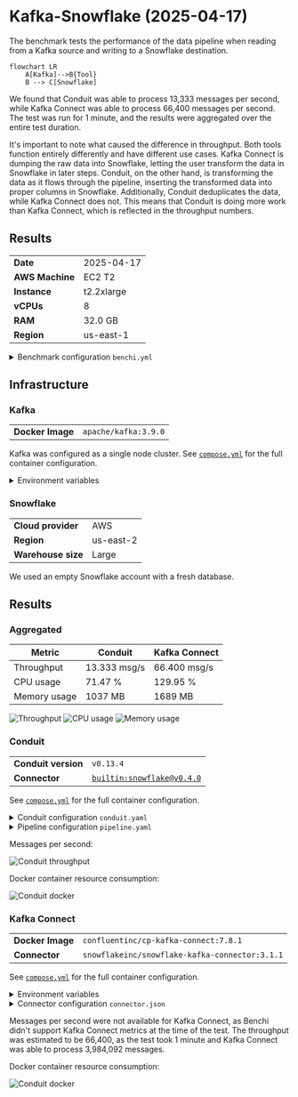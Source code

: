 # Kafka-Snowflake (2025-04-17)

The benchmark tests the performance of the data pipeline when reading from a Kafka
source and writing to a Snowflake destination.

```mermaid
flowchart LR
    A[Kafka]-->B{Tool}
    B --> C[Snowflake]
```

We found that Conduit was able to process 13,333 messages per second, while Kafka
Connect was able to process 66,400 messages per second. The test was run for 1
minute, and the results were aggregated over the entire test duration.

It's important to note what caused the difference in throughput. Both tools
function entirely differently and have different use cases. Kafka Connect is
dumping the raw data into Snowflake, letting the user transform the data in
Snowflake in later steps. Conduit, on the other hand, is transforming the data
as it flows through the pipeline, inserting the transformed data into proper
columns in Snowflake. Additionally, Conduit deduplicates the data, while Kafka
Connect does not. This means that Conduit is doing more work than Kafka Connect,
which is reflected in the throughput numbers.

## Results

|                 |            |
|-----------------|------------|
| **Date**        | 2025-04-17 |
| **AWS Machine** | EC2 T2     |
| **Instance**    | t2.2xlarge |
| **vCPUs**       | 8          |
| **RAM**         | 32.0 GB    |
| **Region**      | us-east-1  |


<details>
<summary>Benchmark configuration <code>benchi.yml</code></summary>

```yaml
infrastructure:
  kafka:
    compose: ../../shared/kafka/compose.yml

tools:
  kafka-connect:
    compose:
      - ../../shared/kafka-connect/compose.yml
      - ./kafka-connect/compose.override.yml
  conduit:
    compose:
      - ../../shared/conduit/compose.yml
      - ./conduit/compose.override.yml

metrics:
  conduit_metrics:
    collector: conduit
    tools: conduit
    settings:
      url: http://localhost:8080/metrics
      pipelines: kafka-to-snowflake
  kafka_metrics:
    collector: kafka
    settings:
      url: http://localhost:7071/metrics
      topics: snowflake.test.users
  docker_metrics:
    collector: docker
    settings:
      containers:
        - benchi-conduit
        - benchi-kafka-connect

tests:
  - name: kafka-snowflake
    duration: 1m

    steps:
      pre-infrastructure:
      post-infrastructure:
        - name: "Kafka: Create topic"
          container: benchi-kafka
          run: /opt/kafka/bin/kafka-topics.sh --create --topic "snowflake.test.users" --partitions 1 --replication-factor 1 --bootstrap-server benchi-kafka:9092

      pre-tool:
      post-tool:
      pre-test:
        - name: "Conduit: Start pipeline"
          tools: conduit
          container: benchi-conduit
          run: |
            /benchi/scripts/install_tools.sh
            /benchi/scripts/start_pipeline.sh kafka-to-snowflake

        - name: "Kafka Connect: Start pipeline"
          tools: kafka-connect
          container: benchi-kafka-connect
          run: |
            /benchi/scripts/create_pipeline.sh /benchi/data/connector.json
            /benchi/scripts/await_connector_status.sh /benchi/data/connector.json RUNNING

      during:
        - name: "Kafka: Insert test data"
          container: benchi-kafka
          run: /benchi/scripts/insert_test_users.sh "snowflake.test.users" 1000000

      post-test:
      pre-cleanup:
      post-cleanup:
```

</details>

## Infrastructure

### Kafka

|                  |                      |
|------------------|----------------------|
| **Docker Image** | `apache/kafka:3.9.0` |

Kafka was configured as a single node cluster. See
[`compose.yml`](../../../shared/kafka/compose.yml) for the full container configuration.

<details>
<summary>Environment variables</summary>

```
KAFKA_PROCESS_ROLES="broker,controller"
KAFKA_NODE_ID="1"
KAFKA_CONTROLLER_QUORUM_VOTERS="1@benchi-kafka:9093"
KAFKA_LISTENERS="PLAINTEXT://:9092,CONTROLLER://:9093"
KAFKA_INTER_BROKER_LISTENER_NAME="PLAINTEXT"
KAFKA_ADVERTISED_LISTENERS="PLAINTEXT://benchi-kafka:9092,CONTROLLER://benchi-kafka:9093"
KAFKA_CONTROLLER_LISTENER_NAMES="CONTROLLER"
KAFKA_LISTENER_SECURITY_PROTOCOL_MAP="CONTROLLER:PLAINTEXT,PLAINTEXT:PLAINTEXT,SSL:SSL,SASL_PLAINTEXT:SASL_PLAINTEXT,SASL_SSL:SASL_SSL"
KAFKA_OFFSETS_TOPIC_REPLICATION_FACTOR="1"
```

</details>


### Snowflake

|                    |           |
|--------------------|-----------|
| **Cloud provider** | AWS       |
| **Region**         | us-east-2 |
| **Warehouse size** | Large     |

We used an empty Snowflake account with a fresh database.

## Results

### Aggregated

| Metric       | Conduit      | Kafka Connect |
|--------------|--------------|---------------|
| Throughput   | 13.333 msg/s | 66.400 msg/s  |
| CPU usage    | 71.47 %      | 129.95 %      |
| Memory usage | 1037 MB      | 1689 MB       |

![Throughput](./throughput.png)
![CPU usage](./cpu-usage.png)
![Memory usage](./memory-usage.png)

### Conduit

|                     |                                                                                             |
|---------------------|---------------------------------------------------------------------------------------------|
| **Conduit version** | `v0.13.4`                                                                                   |
| **Connector**       | [`builtin:snowflake@v0.4.0`](https://github.com/conduitio-labs/conduit-connector-snowflake) |

See [`compose.yml`](../../../shared/conduit/compose.yml) for the full container
configuration.

<details>
<summary>Conduit configuration <code>conduit.yaml</code></summary>

```yaml
log.format: json
log.level: debug
preview.pipeline-arch-v2: true
```

</details>

<details>
<summary>Pipeline configuration <code>pipeline.yaml</code></summary>

```yaml
version: "2.2"
pipelines:
  - id: kafka-to-snowflake
    status: stopped
    processors:
      - id: parsingpayload
        plugin: "json.decode"
        settings:
          field: .Payload.After
      - id: fieldset
        plugin: "field.set"
        settings:
          field: .Key
          value: '{"id":"{{ .Payload.After.id }}"}'
      - id: parsingkey
        plugin: "json.decode"
        settings:
          field: .Key

    connectors:
      - id: kafka
        type: source
        plugin: kafka
        settings:
          servers: "benchi-kafka:9092"
          topics: "snowflake.test.users"
          readFromBeginning: "true"
          sdk.batch.delay: "1s"
          sdk.batch.size: 100000

          sdk.schema.context.enabled: "true"
          sdk.schema.context.name: ""
          sdk.schema.extract.key.enabled: "false"
          sdk.schema.extract.key.subject: "key"
          sdk.schema.extract.payload.enabled: "false"
          sdk.schema.extract.payload.subject: "payload"
          sdk.schema.extract.type: "avro"
      - id: snowflake
        type: destination
        plugin: "snowflake"
        settings:
          snowflake.host: ${SNOWFLAKE_HOST}
          snowflake.username: ${SNOWFLAKE_USERNAME}
          snowflake.password: ${SNOWFLAKE_PASSWORD}

          snowflake.schema: "public"
          snowflake.table: "conduit_test"
          snowflake.primaryKey: "id"

          snowflake.compression: "zstd"
          snowflake.format: "csv"
          snowflake.namingPrefix: "meroxa"
          snowflake.port: "0"
          snowflake.stage: "stage"
          snowflake.database: "BENCHI"
          snowflake.warehouse: "COMPUTE_WH"
```

</details>

Messages per second:

![Conduit throughput](./kafka-snowflake_conduit/conduit_metrics.png)

Docker container resource consumption:

![Conduit docker](./kafka-snowflake_conduit/docker_metrics.png)

### Kafka Connect

|                  |                                                 |
|------------------|-------------------------------------------------|
| **Docker Image** | `confluentinc/cp-kafka-connect:7.8.1`           |
| **Connector**    | `snowflakeinc/snowflake-kafka-connector:3.1.1`  |

See [`compose.yml`](../../../shared/kafka-connect/compose.yml) for the full container
configuration.

<details>
<summary>Environment variables</summary>

```
CONNECT_BOOTSTRAP_SERVERS="benchi-kafka:9092"
CONNECT_REST_ADVERTISED_HOST_NAME="benchi-kafka-connect"
CONNECT_REST_PORT="8083"
CONNECT_GROUP_ID="connect-cluster-group"
CONNECT_CONFIG_STORAGE_TOPIC="benchi-connect-configs"
CONNECT_CONFIG_STORAGE_REPLICATION_FACTOR="1"
CONNECT_OFFSET_FLUSH_INTERVAL_MS="10000"
CONNECT_OFFSET_STORAGE_TOPIC="benchi-connect-offsets"
CONNECT_OFFSET_STORAGE_REPLICATION_FACTOR="1"
CONNECT_STATUS_STORAGE_TOPIC="benchi-connect-status"
CONNECT_STATUS_STORAGE_REPLICATION_FACTOR="1"
CONNECT_PLUGIN_PATH="/usr/share/java,/usr/share/confluent-hub-components"
CONNECT_CONNECTIONS_MAX_IDLE_MS=180000
CONNECT_METADATA_MAX_AGE_MS=180000
CONNECT_AUTO_CREATE_TOPICS_ENABLE="true"
CONNECT_KEY_CONVERTER="org.apache.kafka.connect.json.JsonConverter"
CONNECT_VALUE_CONVERTER="org.apache.kafka.connect.json.JsonConverter"
CONNECT_LOG4J_LOGGERS="org.apache.zookeeper=ERROR,org.I0Itec.zkclient=ERROR,org.reflections=ERROR"
BENCHI_INIT_PATH="/benchi/init"
```

</details>

<details>
<summary>Connector configuration <code>connector.json</code></summary>

```json
{
    "name": "snowflake-sink",
    "config": {
        "connector.class": "com.snowflake.kafka.connector.SnowflakeSinkConnector",
        "tasks.max": "1",
        "topics": "snowflake.test.users",

        "snowflake.url.name": "${SNOWFLAKE_HOST}",
        "snowflake.user.name": "${SNOWFLAKE_USERNAME}",
        "snowflake.private.key": "${SNOWFLAKE_PRIVATE_KEY}",
        "snowflake.private.key.passphrase": "${SNOWFLAKE_PRIVATE_KEY_PASSPHRASE}",

        "snowflake.database.name": "benchi",
        "snowflake.schema.name": "public",
        "snowflake.table.name": "kafka_connect_test",
        "buffer.count.records": "10000",
        "buffer.size.bytes": "5000000",
        "buffer.flush.time": "60",
        "key.converter": "org.apache.kafka.connect.storage.StringConverter",
        "value.converter": "org.apache.kafka.connect.json.JsonConverter",
        "value.converter.schemas.enable": "false"
    }
}
```

</details>

Messages per second were not available for Kafka Connect, as Benchi didn't support
Kafka Connect metrics at the time of the test. The throughput was estimated to be
66,400, as the test took 1 minute and Kafka Connect was able to process 3,984,092
messages.

Docker container resource consumption:

![Conduit docker](./kafka-snowflake_kafka-connect/docker_metrics.png)
